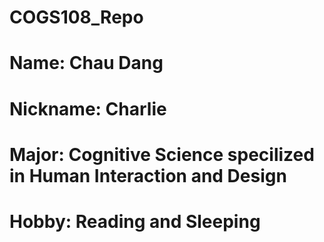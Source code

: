 # COGS108_Repo
# Name: Chau Dang
# Nickname: Charlie
# Major: Cognitive Science specilized in Human Interaction and Design
# Hobby: Reading and Sleeping
